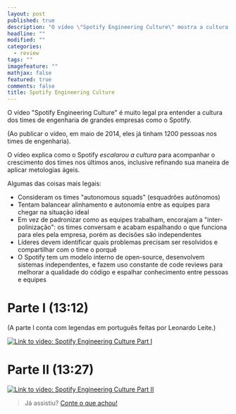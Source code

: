 ```yaml
---
layout: post
published: true
description: "O vídeo \"Spotify Engineering Culture\" mostra a cultura dos times de engenharia de grandes empresas"
headline: ""
modified: ""
categories: 
  - review
tags: ""
imagefeature: ""
mathjax: false
featured: true
comments: false
title: Spotify Engineering Culture
---
```


O vídeo "Spotify Engineering Culture" é muito legal pra entender a cultura dos times de engenharia de grandes empresas como o Spotify.

(Ao publicar o vídeo, em maio de 2014, eles já tinham 1200 pessoas nos times de engenharia).

O vídeo explica como o Spotify *escalarou a cultura* para acompanhar o crescimento dos times nos últimos anos, inclusive refinando sua maneira de aplicar metologias ágeis.

Algumas das coisas mais legais:

- Consideram os times "autonomous squads" (esquadrões autônomos)
- Tentam balancear alinhamento e autonomia entre as equipes para chegar na situação ideal
- Em vez de padronizar como as equipes trabalham, encorajam a "inter-polinização": os times conversam e acabam espalhando o que funciona para eles pela empresa, porém as decisões são independentes
- Líderes devem identificar quais problemas precisam ser resolvidos e compartilhar com o time o porquê
- O Spotify tem um modelo interno de open-source, desenvolvem sistemas independentes, e fazem uso constante de code reviews para melhorar a qualidade do código e espalhar conhecimento entre pessoas e equipes


# Parte I (13:12) #

(A parte I conta com legendas em português feitas por Leonardo Leite.)

[![Link to video: Spotify Engineering Culture Part I](http://img.youtube.com/vi/Mpsn3WaI_4k/0.jpg)](https://www.youtube.com/watch?v=Mpsn3WaI_4k "Spotify Engineering Culture Part I")

# Parte II (13:27) #

[![Link to video: Spotify Engineering Culture Part II](http://img.youtube.com/vi/X3rGdmoTjDc/0.jpg)](https://www.youtube.com/watch?v=X3rGdmoTjDc "Spotify Engineering Culture Part II")

> Já assistiu? [Conte o que achou!](http://facebook.com/conectesiusp)